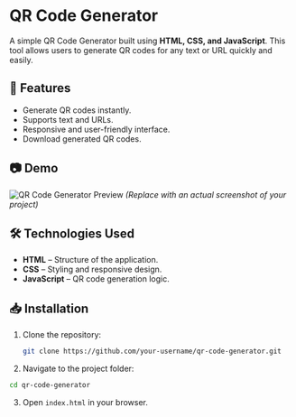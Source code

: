 # QR Code Generator

A simple QR Code Generator built using **HTML, CSS, and JavaScript**. This tool allows users to generate QR codes for any text or URL quickly and easily.

## 🚀 Features

- Generate QR codes instantly.
- Supports text and URLs.
- Responsive and user-friendly interface.
- Download generated QR codes.

## 📷 Demo

![QR Code Generator Preview](preview.png) *(Replace with an actual screenshot of your project)*

## 🛠️ Technologies Used

- **HTML** – Structure of the application.
- **CSS** – Styling and responsive design.
- **JavaScript** – QR code generation logic.

## 📥 Installation

1. Clone the repository:
   ```bash
   git clone https://github.com/your-username/qr-code-generator.git
2. Navigate to the project folder:
```bash
cd qr-code-generator
```
3. Open `index.html` in your browser.
